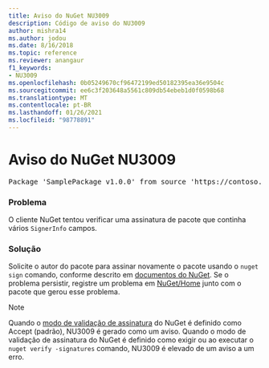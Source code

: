 ```yaml
---
title: Aviso do NuGet NU3009
description: Código de aviso do NU3009
author: mishra14
ms.author: jodou
ms.date: 8/16/2018
ms.topic: reference
ms.reviewer: anangaur
f1_keywords:
- NU3009
ms.openlocfilehash: 0b05249670cf96472199ed50182395ea36e9504c
ms.sourcegitcommit: ee6c3f203648a5561c809db54ebeb1d0f0598b68
ms.translationtype: MT
ms.contentlocale: pt-BR
ms.lasthandoff: 01/26/2021
ms.locfileid: "98778891"
---
```

# <a name="nuget-warning-nu3009"></a>Aviso do NuGet NU3009

<pre>Package 'SamplePackage v1.0.0' from source 'https://contoso.com/index.json': The package signature file does not contain exactly one primary signature.</pre>

### <a name="issue"></a>Problema

O cliente NuGet tentou verificar uma assinatura de pacote que continha vários `SignerInfo` campos.


### <a name="solution"></a>Solução

Solicite o autor do pacote para assinar novamente o pacote usando o `nuget sign` comando, conforme descrito em [documentos do NuGet](../../create-packages/sign-a-package.md). Se o problema persistir, registre um problema em [NuGet/Home](https://github.com/NuGet/Home/issues) junto com o pacote que gerou esse problema.


> [!Note]
> Quando o [modo de validação de assinatura](../../consume-packages/installing-signed-packages.md#configure-package-signature-requirements) do NuGet é definido como Accept (padrão), NU3009 é gerado como um aviso. Quando o modo de validação de assinatura do NuGet é definido como exigir ou ao executar o `nuget verify -signatures` comando, NU3009 é elevado de um aviso a um erro. 
